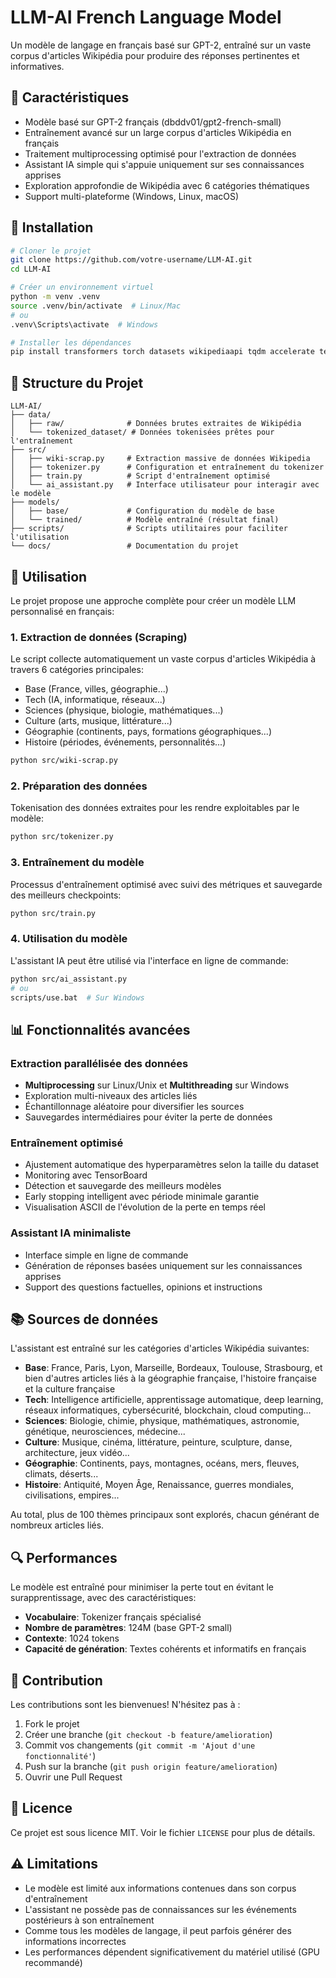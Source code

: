 # LLM-AI French Language Model

Un modèle de langage en français basé sur GPT-2, entraîné sur un vaste corpus d'articles Wikipédia pour produire des réponses pertinentes et informatives.

## 🌟 Caractéristiques

- Modèle basé sur GPT-2 français (dbddv01/gpt2-french-small)
- Entraînement avancé sur un large corpus d'articles Wikipédia en français
- Traitement multiprocessing optimisé pour l'extraction de données
- Assistant IA simple qui s'appuie uniquement sur ses connaissances apprises
- Exploration approfondie de Wikipédia avec 6 catégories thématiques
- Support multi-plateforme (Windows, Linux, macOS)

## 🚀 Installation

```bash
# Cloner le projet
git clone https://github.com/votre-username/LLM-AI.git
cd LLM-AI

# Créer un environnement virtuel
python -m venv .venv
source .venv/bin/activate  # Linux/Mac
# ou
.venv\Scripts\activate  # Windows

# Installer les dépendances
pip install transformers torch datasets wikipediaapi tqdm accelerate tensorboard
```

## 📁 Structure du Projet

```
LLM-AI/
├── data/
│   ├── raw/              # Données brutes extraites de Wikipédia
│   └── tokenized_dataset/ # Données tokenisées prêtes pour l'entraînement
├── src/
│   ├── wiki-scrap.py     # Extraction massive de données Wikipedia
│   ├── tokenizer.py      # Configuration et entraînement du tokenizer
│   ├── train.py          # Script d'entraînement optimisé
│   └── ai_assistant.py   # Interface utilisateur pour interagir avec le modèle
├── models/
│   ├── base/             # Configuration du modèle de base
│   └── trained/          # Modèle entraîné (résultat final)
├── scripts/              # Scripts utilitaires pour faciliter l'utilisation
└── docs/                 # Documentation du projet
```

## 🔧 Utilisation

Le projet propose une approche complète pour créer un modèle LLM personnalisé en français:

### 1. Extraction de données (Scraping)

Le script collecte automatiquement un vaste corpus d'articles Wikipédia à travers 6 catégories principales:
- Base (France, villes, géographie...)
- Tech (IA, informatique, réseaux...)
- Sciences (physique, biologie, mathématiques...)
- Culture (arts, musique, littérature...)
- Géographie (continents, pays, formations géographiques...)
- Histoire (périodes, événements, personnalités...)

```bash
python src/wiki-scrap.py
```

### 2. Préparation des données

Tokenisation des données extraites pour les rendre exploitables par le modèle:

```bash
python src/tokenizer.py
```

### 3. Entraînement du modèle

Processus d'entraînement optimisé avec suivi des métriques et sauvegarde des meilleurs checkpoints:

```bash
python src/train.py
```

### 4. Utilisation du modèle

L'assistant IA peut être utilisé via l'interface en ligne de commande:

```bash
python src/ai_assistant.py
# ou
scripts/use.bat  # Sur Windows
```

## 📊 Fonctionnalités avancées

### Extraction parallélisée des données

- **Multiprocessing** sur Linux/Unix et **Multithreading** sur Windows
- Exploration multi-niveaux des articles liés
- Échantillonnage aléatoire pour diversifier les sources
- Sauvegardes intermédiaires pour éviter la perte de données

### Entraînement optimisé

- Ajustement automatique des hyperparamètres selon la taille du dataset
- Monitoring avec TensorBoard
- Détection et sauvegarde des meilleurs modèles
- Early stopping intelligent avec période minimale garantie
- Visualisation ASCII de l'évolution de la perte en temps réel

### Assistant IA minimaliste

- Interface simple en ligne de commande
- Génération de réponses basées uniquement sur les connaissances apprises
- Support des questions factuelles, opinions et instructions

## 📚 Sources de données

L'assistant est entraîné sur les catégories d'articles Wikipédia suivantes:

- **Base**: France, Paris, Lyon, Marseille, Bordeaux, Toulouse, Strasbourg, et bien d'autres articles liés à la géographie française, l'histoire française et la culture française
- **Tech**: Intelligence artificielle, apprentissage automatique, deep learning, réseaux informatiques, cybersécurité, blockchain, cloud computing...
- **Sciences**: Biologie, chimie, physique, mathématiques, astronomie, génétique, neurosciences, médecine...
- **Culture**: Musique, cinéma, littérature, peinture, sculpture, danse, architecture, jeux vidéo...
- **Géographie**: Continents, pays, montagnes, océans, mers, fleuves, climats, déserts...
- **Histoire**: Antiquité, Moyen Âge, Renaissance, guerres mondiales, civilisations, empires...

Au total, plus de 100 thèmes principaux sont explorés, chacun générant de nombreux articles liés.

## 🔍 Performances

Le modèle est entraîné pour minimiser la perte tout en évitant le surapprentissage, avec des caractéristiques:

- **Vocabulaire**: Tokenizer français spécialisé
- **Nombre de paramètres**: 124M (base GPT-2 small)
- **Contexte**: 1024 tokens
- **Capacité de génération**: Textes cohérents et informatifs en français

## 🤝 Contribution

Les contributions sont les bienvenues! N'hésitez pas à :

1. Fork le projet
2. Créer une branche (`git checkout -b feature/amelioration`)
3. Commit vos changements (`git commit -m 'Ajout d'une fonctionnalité'`)
4. Push sur la branche (`git push origin feature/amelioration`)
5. Ouvrir une Pull Request

## 📄 Licence

Ce projet est sous licence MIT. Voir le fichier `LICENSE` pour plus de détails.

## ⚠️ Limitations

- Le modèle est limité aux informations contenues dans son corpus d'entraînement
- L'assistant ne possède pas de connaissances sur les événements postérieurs à son entraînement
- Comme tous les modèles de langage, il peut parfois générer des informations incorrectes
- Les performances dépendent significativement du matériel utilisé (GPU recommandé)
